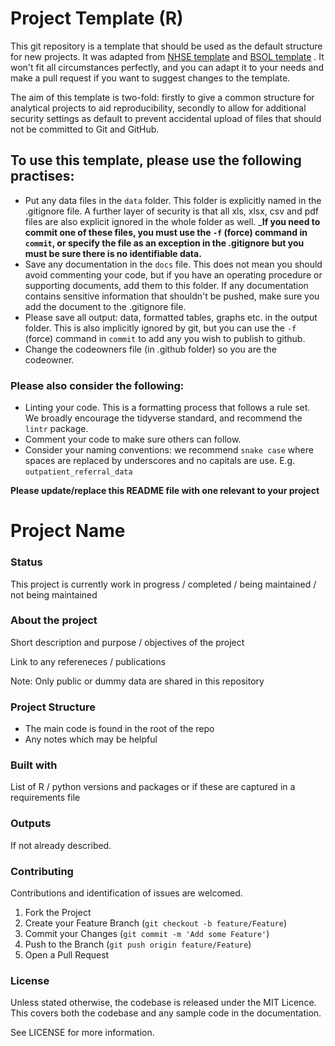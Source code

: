 # Project Template (R)

This git repository is a template that should be used as the default structure for new projects. It was adapted from [NHSE template](https://github.com/nhsengland/nhse-repository-template/tree/main) and [BSOL template](https://github.com/Birmingham-and-Solihull-ICS/BSOLproject) . It won't fit all circumstances perfectly, and you can adapt it to your needs and make a pull request if you want to suggest changes to the template.

The aim of this template is two-fold: firstly to give a common structure for analytical projects to aid
reproducibility, secondly to allow for additional security settings as default to prevent accidental upload of files that should not be committed to Git and GitHub.

## To use this template, please use the following practises:

* Put any data files in the `data` folder.  This folder is explicitly named in the .gitignore file.  A further layer of security is that all xls, xlsx, csv and pdf files are also explicit ignored in the whole folder as well.  ___If you need to commit one of these files, you must use the `-f` (force) command in `commit`, or specify the file as an exception in the .gitignore but you must be sure there is no identifiable data.__
* Save any documentation in the `docs` file.  This does not mean you should avoid commenting your code, but if you have an operating procedure or supporting documents, add them to this folder. If any documentation contains sensitive information that shouldn't be pushed, make sure you add the document to the .gitignore file.
* Please save all output: data, formatted tables, graphs etc. in the output folder.  This is also implicitly ignored by git, but you can use the `-f` (force) command in `commit` to add any you wish to publish to github.
* Change the codeowners file (in .github folder) so you are the codeowner.

### Please also consider the following:
* Linting your code.  This is a formatting process that follows a rule set.  We broadly encourage the tidyverse standard, and recommend the `lintr` package.
* Comment your code to make sure others can follow.
* Consider your naming conventions: we recommend `snake case` where spaces are replaced by underscores and no capitals are use. E.g. `outpatient_referral_data`

__Please update/replace this README file with one relevant to your project__

# Project Name

### Status
This project is currently work in progress / completed / being maintained / not being maintained

### About the project
Short description and purpose / objectives of the project

Link to any refereneces / publications

Note: Only public or dummy data are shared in this repository

### Project Structure

* The main code is found in the root of the repo
* Any notes which may be helpful

### Built with
List of R / python versions and packages or if these are captured in a requirements file

### Outputs
If not already described.

### Contributing
Contributions and identification of issues are welcomed.

1. Fork the Project
2. Create your Feature Branch (`git checkout -b feature/Feature`)
3. Commit your Changes (`git commit -m 'Add some Feature'`)
4. Push to the Branch (`git push origin feature/Feature`)
5. Open a Pull Request

### License
Unless stated otherwise, the codebase is released under the MIT Licence. This covers both the codebase and any sample code in the documentation.

See LICENSE for more information.
